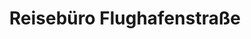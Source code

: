 ---
title: "Reisebüro Flughafenstraße"
url: /hamburg/reisebuero-flughafenstrasse/
shop: Reisebüro
---